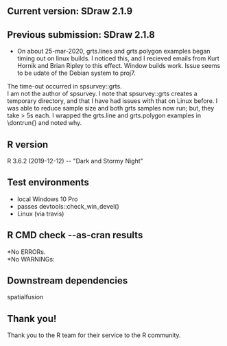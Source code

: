## Current version: SDraw 2.1.9

## Previous submission: SDraw 2.1.8
* On about 25-mar-2020, grts.lines and grts.polygon examples 
began timing out on linux builds.  I noticed this, 
and I recieved emails from 
Kurt Hornik and Brian Ripley to this effect.  Window builds
work.  Issue seems to be udate of the Debian system 
to proj7. 

The time-out occurred in spsurvey::grts.  
I am not the author of spsurvey.  I note that 
spsurvey::grts creates a temporary directory, and that 
I have had issues with that on Linux before.  I was able 
to reduce sample size and both grts samples now run; but, 
they take > 5s each. I wrapped the grts.line and 
grts.polygon examples in \dontrun{} and noted 
why.


## R version 
R 3.6.2 (2019-12-12) -- "Dark and Stormy Night"

## Test environments
* local Windows 10 Pro
* passes devtools::check_win_devel()
* Linux (via travis)

## R CMD check --as-cran results
*No ERRORs.  
*No WARNINGs: 

## Downstream dependencies
spatialfusion

## Thank you!
Thank you to the R team for their service to the R community. 